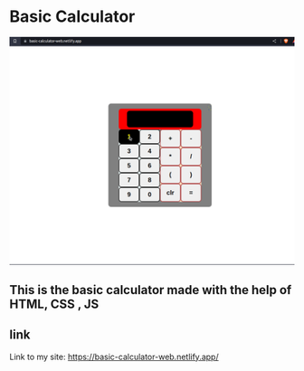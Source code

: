 # Basic Calculator  
![Calculator GIF](/assets/calculator.gif)
## This is the basic calculator made with the help of HTML, CSS , JS
## link  
Link to my site: https://basic-calculator-web.netlify.app/
